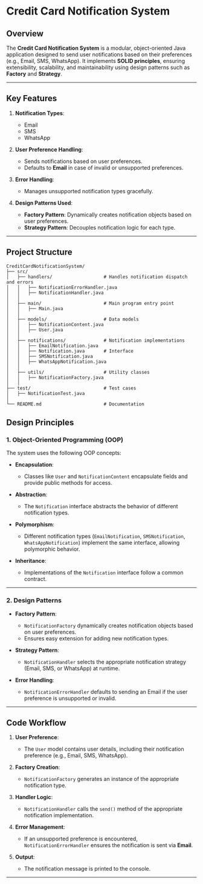 # **Credit Card Notification System**

## **Overview**
The **Credit Card Notification System** is a modular, object-oriented Java application designed to send user notifications based on their preferences (e.g., Email, SMS, WhatsApp). It implements **SOLID principles**, ensuring extensibility, scalability, and maintainability using design patterns such as **Factory** and **Strategy**.

---

## **Key Features**
1. **Notification Types**:
    - Email
    - SMS
    - WhatsApp

2. **User Preference Handling**:
    - Sends notifications based on user preferences.
    - Defaults to **Email** in case of invalid or unsupported preferences.

3. **Error Handling**:
    - Manages unsupported notification types gracefully.

4. **Design Patterns Used**:
    - **Factory Pattern**: Dynamically creates notification objects based on user preferences.
    - **Strategy Pattern**: Decouples notification logic for each type.

---

## **Project Structure**
```plaintext
CreditCardNotificationSystem/
├── src/
│   ├── handlers/                   # Handles notification dispatch and errors
│   │   ├── NotificationErrorHandler.java
│   │   ├── NotificationHandler.java
│   │
│   ├── main/                       # Main program entry point
│   │   ├── Main.java
│   │
│   ├── models/                     # Data models
│   │   ├── NotificationContent.java
│   │   ├── User.java
│   │
│   ├── notifications/              # Notification implementations
│   │   ├── EmailNotification.java
│   │   ├── Notification.java       # Interface
│   │   ├── SMSNotification.java
│   │   ├── WhatsAppNotification.java
│   │
│   ├── utils/                      # Utility classes
│   │   ├── NotificationFactory.java
│   │
├── test/                           # Test cases
│   ├── NotificationTest.java
│
└── README.md                       # Documentation
```

## **Design Principles**

### **1. Object-Oriented Programming (OOP)**
The system uses the following OOP concepts:
- **Encapsulation**:  
   - Classes like `User` and `NotificationContent` encapsulate fields and provide public methods for access.  

- **Abstraction**:  
   - The `Notification` interface abstracts the behavior of different notification types.

- **Polymorphism**:  
   - Different notification types (`EmailNotification`, `SMSNotification`, `WhatsAppNotification`) implement the same interface, allowing polymorphic behavior.  

- **Inheritance**:  
   - Implementations of the `Notification` interface follow a common contract.

---

### **2. Design Patterns**
- **Factory Pattern**:  
   - `NotificationFactory` dynamically creates notification objects based on user preferences.  
   - Ensures easy extension for adding new notification types.

- **Strategy Pattern**:  
   - `NotificationHandler` selects the appropriate notification strategy (Email, SMS, or WhatsApp) at runtime.

- **Error Handling**:  
   - `NotificationErrorHandler` defaults to sending an Email if the user preference is unsupported or invalid.

---

## **Code Workflow**

1. **User Preference**:
   - The `User` model contains user details, including their notification preference (e.g., Email, SMS, WhatsApp).

2. **Factory Creation**:
   - `NotificationFactory` generates an instance of the appropriate notification type.

3. **Handler Logic**:
   - `NotificationHandler` calls the `send()` method of the appropriate notification implementation.

4. **Error Management**:
   - If an unsupported preference is encountered, `NotificationErrorHandler` ensures the notification is sent via **Email**.

5. **Output**:
   - The notification message is printed to the console.

---


